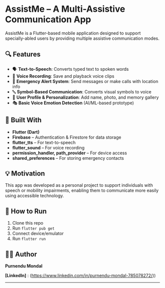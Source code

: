 # AssistMe – A Multi-Assistive Communication App

AssistMe is a Flutter-based mobile application designed to support specially-abled users by providing multiple assistive communication modes.

## 🔍 Features

- 🗣️ **Text-to-Speech**: Converts typed text to spoken words
- 🎤 **Voice Recording**: Save and playback voice clips
- 📶 **Emergency Alert System**: Send messages or make calls with location info
- 🔤 **Symbol-Based Communication**: Converts visual symbols to voice
- 📁 **User Profile & Personalization**: Add name, photo, and memory gallery
- 🎭 **Basic Voice Emotion Detection** (AI/ML-based prototype)

## 📱 Built With

- **Flutter (Dart)**
- **Firebase** – Authentication & Firestore for data storage
- **flutter_tts** – For text-to-speech
- **flutter_sound** – For voice recording
- **permission_handler, path_provider** – For device access
- **shared_preferences** – For storing emergency contacts

## 💡 Motivation

This app was developed as a personal project to support individuals with speech or mobility impairments, enabling them to communicate more easily using accessible technology.


## 🚀 How to Run

1. Clone this repo
2. Run `flutter pub get`
3. Connect device/emulator
4. Run `flutter run`

## 🙋‍♂️ Author

**Purnendu Mondal**  

**[LinkedIn]** : (https://www.linkedin.com/in/purnendu-mondal-785078272/)) 

---

